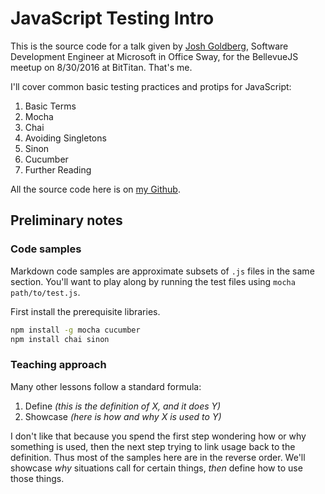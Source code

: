 # JavaScript Testing Intro

This is the source code for a talk given by [Josh Goldberg](jogol@microsoft.com), Software Development Engineer at Microsoft in Office Sway, for the BellevueJS meetup on 8/30/2016 at BitTitan.
That's me.

I'll cover common basic testing practices and protips for JavaScript:

1. Basic Terms
2. Mocha
3. Chai
4. Avoiding Singletons
5. Sinon
6. Cucumber
7. Further Reading

All the source code here is on [my Github](https://github.com/JoshuaKGoldberg/JavaScript-Testing-Intro).

## Preliminary notes

### Code samples

Markdown code samples are approximate subsets of `.js` files in the same section.
You'll want to play along by running the test files using `mocha path/to/test.js`.

First install the prerequisite libraries.

```cmd
npm install -g mocha cucumber
npm install chai sinon
```

### Teaching approach

Many other lessons follow a standard formula:

1. Define *(this is the definition of X, and it does Y)*
2. Showcase *(here is how and why X is used to Y)*

I don't like that because you spend the first step wondering how or why something is used, then the next step trying to link usage back to the definition.
Thus most of the samples here are in the reverse order.
We'll showcase *why* situations call for certain things, *then* define how to use those things.

